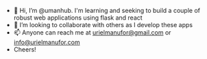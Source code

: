 - 👋 Hi, I’m @umanhub. I'm learning and seeking to build a couple of robust web applications using flask and react
- 💞️ I’m looking to collaborate with others as I develop these apps
- 📫 Anyone can reach me at urielmanufor@gmail.com or info@urielmanufor.com
- Cheers!
<!---
umanhub/umanhub is a ✨ special 
